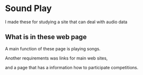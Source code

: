 # Sound Play

I made these for studying a site that can deal with audio data

## What is in these web page

A main function of these page is playing songs.

Another requirements was links for main web sites,

and a page that has a information how to participate competitions.
